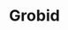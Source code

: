 ---
citation: "@misc{GROBID,\n    title = {GROBID},\n    howpublished = {\\url{https://github.com/kermitt2/grobid}},\n
  \   publisher = {GitHub},\n    year = {2008--2021},\n    archivePrefix = {swh},\n
  \   eprint = {1:dir:dab86b296e3c3216e2241968f0d63b68e8209d3c}\n}\n"
contributors:
- 'The main author is Patrice Lopez (patrice.lopez@science-miner.com).


  Core committers and maintenance: Patrice Lopez (science-miner) and Luca Foppiano
  (NIMS).'
description: 'GROBID (or Grobid, but not GroBid nor GroBiD) means GeneRation Of BIbliographic
  Data.


  GROBID is a machine learning library for extracting, parsing and re-structuring
  raw documents such as PDF into structured XML/TEI encoded documents with a particular
  focus on technical and scientific publications.


  GROBID should run properly "out of the box" on Linux (32 and 64 bits) and macOS. '
documentation: https://grobid.readthedocs.io/en/latest/Introduction/
last_edit: Thu, 12 Jun 2025 21:00:29 GMT
location: https://github.com/kermitt2/grobid
maintained_by: Patrice Lopez, info@science-miner.com
related_projects: {}
slug: grobid
terms_of_use: GROBID is distributed under Apache 2.0 license.
title: Grobid
uuid: c6b61a07-2fd6-426d-99e6-2b825b98d102
---